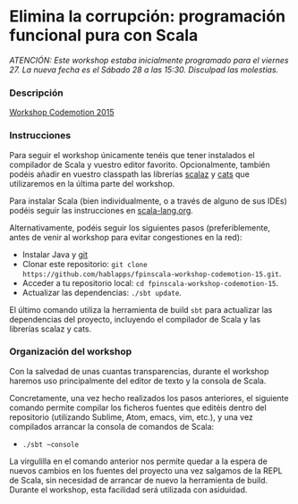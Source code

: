 # Elimina la corrupción: programación funcional pura con Scala

_ATENCIÓN: Este workshop estaba inicialmente programado para el viernes 27. La nueva fecha es el Sábado 28 a las 15:30. Disculpad las molestias._

### Descripción

[Workshop Codemotion 2015](http://2015.codemotion.es/agenda.html#5699289732874240/49554011)

### Instrucciones

Para seguir el workshop únicamente tenéis que tener instalados el compilador de
Scala y vuestro editor favorito. Opcionalmente, también podéis añadir en vuestro classpath las librerías [scalaz](https://github.com/scalaz/scalaz/tree/v7.2.0-M5) y [cats](https://github.com/non/cats/tree/v0.3.0) que utilizaremos en la última parte del workshop.

Para instalar Scala (bien individualmente, o a través de alguno de sus IDEs) podéis seguir las instrucciones en [scala-lang.org](http://www.scala-lang.org/download/). 

Alternativamente, podéis seguir los siguientes pasos (preferiblemente, antes de venir al workshop para evitar congestiones en la red): 

- Instalar Java y [git](https://git-scm.com)
- Clonar este repositorio: 
`git clone https://github.com/hablapps/fpinscala-workshop-codemotion-15.git`.
- Acceder a tu repositorio local: 
`cd fpinscala-workshop-codemotion-15`.
- Actualizar las dependencias: 
`./sbt update`.

El último comando utiliza la herramienta de build `sbt` para actualizar las dependencias del proyecto, incluyendo el compilador de Scala y las librerías scalaz y cats.

### Organización del workshop

Con la salvedad de unas cuantas transparencias, durante el workshop haremos uso principalmente del editor de texto y la consola de Scala. 

Concretamente, una vez hecho realizados los pasos anteriores, el siguiente comando permite compilar los ficheros fuentes que editéis dentro del repositorio (utilizando Sublime, Atom, emacs, vim, etc.), y una vez compilados arrancar la consola de comandos de Scala:

- `./sbt ~console`

La virgulilla en el comando anterior nos permite quedar a la espera de nuevos cambios en los fuentes del proyecto una vez salgamos de la REPL de Scala, sin necesidad de arrancar de nuevo la herramienta de build. Durante el workshop, esta facilidad será utilizada con asiduidad.

